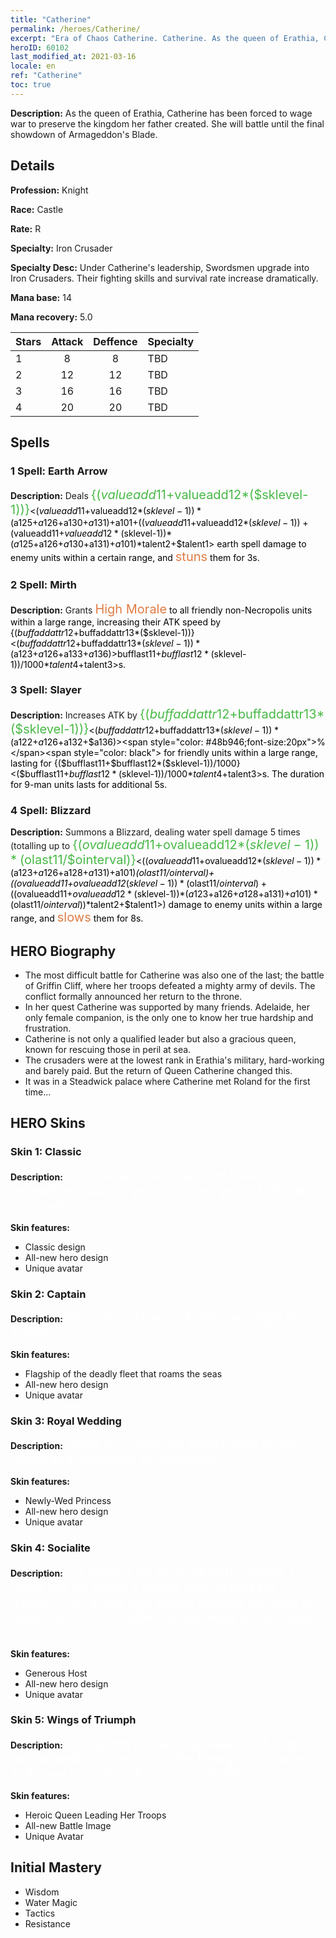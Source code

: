 ```yaml
---
title: "Catherine"
permalink: /heroes/Catherine/
excerpt: "Era of Chaos Catherine. Catherine. As the queen of Erathia, Catherine has been forced to wage war to preserve the kingdom her father created. She will battle until the final showdown of Armageddon's Blade. "
heroID: 60102
last_modified_at: 2021-03-16
locale: en
ref: "Catherine"
toc: true
---
```

 **Description:** As the queen of Erathia, Catherine has been forced to wage war to preserve the kingdom her father created. She will battle until the final showdown of Armageddon's Blade. 
## Details
 **Profession:** Knight

 **Race:** Castle

 **Rate:** R

 **Specialty:** Iron Crusader

 **Specialty Desc:** Under Catherine's leadership, Swordsmen upgrade into Iron Crusaders. Their fighting skills and survival rate increase dramatically.

 **Mana base:** 14

 **Mana recovery:** 5.0


  | Stars   |     Attack     |    Deffence    |      Specialty     |
  |---------|:---------------:|:---------------:|--------------------|
  |    1    | 8 | 8 | TBD |
  |    2    | 12 | 12 | TBD |
  |    3    | 16 | 16 | TBD |
  |    4    | 20 | 20 | TBD |

## Spells
### 1 Spell: Earth Arrow
 **Description:** Deals <span style="color: #48b946;font-size:20px">{($valueadd11+$valueadd12*($sklevel-1))}</span><span style="color: black"><($valueadd11+$valueadd12*($sklevel-1))*($a125+$a126+$a130+$a131)+$a101+(($valueadd11+$valueadd12*($sklevel-1))+($valueadd11+$valueadd12*($sklevel-1))*($a125+$a126+$a130+$a131)+$a101)*$talent2+$talent1> earth spell damage to enemy units within a certain range, and <span style="color: #e07c44;font-size:20px">stuns</span><span style="color: black"> them for 3s.

### 2 Spell: Mirth
 **Description:** Grants <span style="color: #e07c44;font-size:20px">High Morale</span><span style="color: black"> to all friendly non-Necropolis units within a large range, increasing their ATK speed by {($buffaddattr12+$buffaddattr13*($sklevel-1))}<($buffaddattr12+$buffaddattr13*($sklevel-1))*($a123+$a126+$a133+$a136)>%. Lasts for <span style="color: #48b946;font-size:20px">{($bufflast11+$bufflast12*($sklevel-1))/1000}</span><span style="color: black"><($bufflast11+$bufflast12*($sklevel-1))/1000*$talent4+$talent3>s.

### 3 Spell: Slayer
 **Description:** Increases ATK by <span style="color: #48b946;font-size:20px">{($buffaddattr12+$buffaddattr13*($sklevel-1))}</span><span style="color: black"><($buffaddattr12+$buffaddattr13*($sklevel-1))*($a122+$a126+$a132+$a136)><span style="color: #48b946;font-size:20px">%</span><span style="color: black"> for friendly units within a large range, lasting for {($bufflast11+$bufflast12*($sklevel-1))/1000}<($bufflast11+$bufflast12*($sklevel-1))/1000*$talent4+$talent3>s. The duration for 9-man units lasts for additional 5s.

### 4 Spell: Blizzard
 **Description:** Summons a Blizzard, dealing water spell damage 5 times (totalling up to <span style="color: #48b946;font-size:20px">{($ovalueadd11+$ovalueadd12*($sklevel-1))*($olast11/$ointerval)}</span><span style="color: black"><(($ovalueadd11+$ovalueadd12*($sklevel-1))*($a123+$a126+$a128+$a131)+$a101)*($olast11/$ointerval)+(($ovalueadd11+$ovalueadd12*($sklevel-1))*($olast11/$ointerval)+(($ovalueadd11+$ovalueadd12*($sklevel-1))*($a123+$a126+$a128+$a131)+$a101)*($olast11/$ointerval))*$talent2+$talent1>) damage to enemy units within a large range, and <span style="color: #e07c44;font-size:20px">slows</span><span style="color: black"> them for 8s.


## HERO Biography
   - The most difficult battle for Catherine was also one of the last; the battle of Griffin Cliff, where her troops defeated a mighty army of devils. The conflict formally announced her return to the throne.
   - In her quest Catherine was supported by many friends. Adelaide, her only female companion, is the only one to know her true hardship and frustration.
   - Catherine is not only a qualified leader but also a gracious queen, known for rescuing those in peril at sea.
   - The crusaders were at the lowest rank in Erathia's military, hard-working and barely paid. But the return of Queen Catherine changed this.
   - It was in a Steadwick palace where Catherine met Roland for the first time...

## HERO Skins
### Skin 1: **Classic**

 **Description:** <span style="color: #ffffff;font-size:20px">There never was a Saviour! Save yourselves! Take up your arms and protect all that you love! </span>

 **Skin features:** 

   - Classic design
   - All-new hero design
   - Unique avatar

### Skin 2: **Captain**

 **Description:** <span style="color: #ffffff;font-size:20px">We shall sail toward Erathia and fight for justice. </span>

 **Skin features:** 

   - Flagship of the deadly fleet that roams the seas
   - All-new hero design
   - Unique avatar

### Skin 3: **Royal Wedding**

 **Description:** <span style="color: #ffffff;font-size:20px">I hope our union will bring peace to the nation and happiness to our people. </span>

 **Skin features:** 

   - Newly-Wed Princess
   - All-new hero design
   - Unique avatar

### Skin 4: **Socialite**

 **Description:** <span style="color: #ffffff;font-size:20px">If it weren't for all of the party guests, I could see my father's palace from across the garden. That green light shines through the night to guide me home. <span style="color: #ffffff;font-size:20px"> - Catherine, speaking to her friend Christine.</span>[]

 **Skin features:** 

   - Generous Host
   - All-new hero design
   - Unique avatar

### Skin 5: **Wings of Triumph**

 **Description:** <span style="color: #ffffff;font-size:20px">Evil cannot prevail! The Alliance of Justice has assembled to resist Lucifer Kreegan's invasion and vows to protect the peace in Erathia.</span>

 **Skin features:** 

   - Heroic Queen Leading Her Troops
   - All-new Battle Image
   - Unique Avatar


## Initial Mastery
   - Wisdom
   - Water Magic
   - Tactics
   - Resistance
